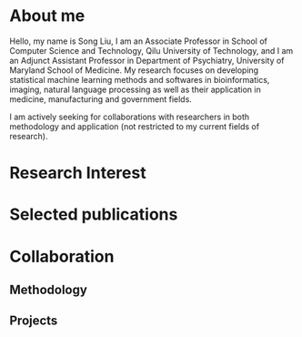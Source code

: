 # About me
Hello, my name is Song Liu, I am an Associate Professor in School of Computer Science and Technology, Qilu University of Technology, and I am an Adjunct Assistant Professor in Department of Psychiatry, University of Maryland School of Medicine. 
My research focuses on developing statistical machine learning methods and softwares in bioinformatics, imaging, natural language processing as well as their application in medicine, manufacturing and government fields.

I am actively seeking for collaborations with researchers in both methodology and application (not restricted to my current fields of research). 
# Research Interest


# Selected publications


# Collaboration


## Methodology


## Projects
